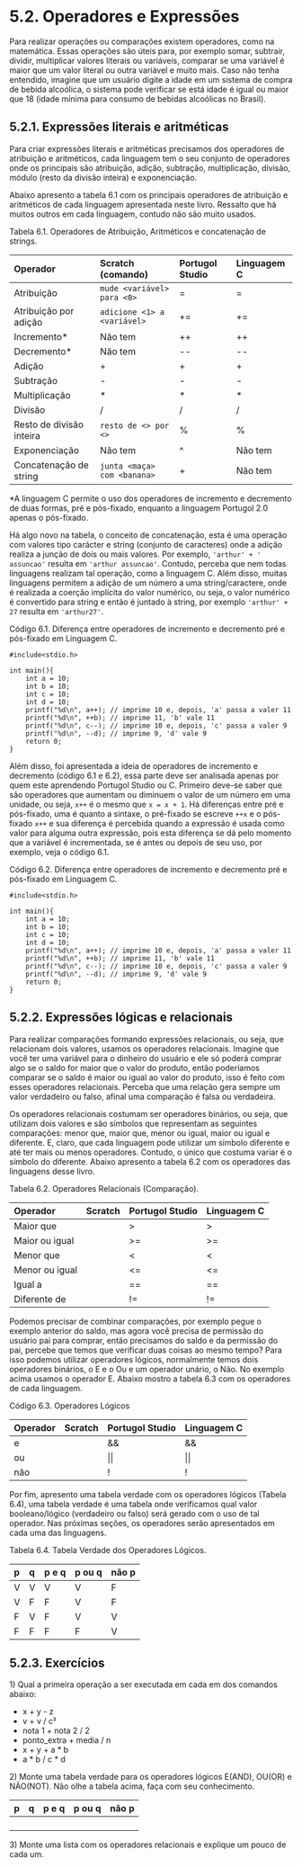 # 5.2. Operadores e Expressões

Para realizar operações ou comparações existem operadores, como na matemática. Essas operações são úteis para, por exemplo somar, subtrair, dividir, multiplicar valores literais ou variáveis, comparar se uma variável é maior que um valor literal ou outra variável e muito mais. Caso não tenha entendido, imagine que um usuário digite a idade em um sistema de compra de bebida alcoólica, o sistema pode verificar se está idade é igual ou maior que 18 \(idade mínima para consumo de bebidas alcoólicas no Brasil\).

## 5.2.1. Expressões literais e aritméticas

Para criar expressões literais e aritméticas precisamos dos operadores de atribuição e aritméticos, cada linguagem tem o seu conjunto de operadores onde os principais são atribuição, adição, subtração, multiplicação, divisão, módulo \(resto da divisão inteira\) e exponenciação.

Abaixo apresento a tabela 6.1 com os principais operadores de atribuição e aritméticos de cada linguagem apresentada neste livro. Ressalto que há muitos outros em cada linguagem, contudo não são muito usados.

Tabela 6.1. Operadores de Atribuição, Aritméticos e concatenação de strings.

| Operador | Scratch \(comando\) | Portugol Studio | Linguagem C |
| :--- | :--- | :--- | :--- |
| Atribuição | `mude <variável> para <0>` | = | = |
| Atribuição por adição | `adicione <1> a <variável>` | += | += |
| Incremento\* | Não tem | ++ | ++ |
| Decremento\* | Não tem | -- | -- |
| Adição | + | + | + |
| Subtração | - | - | - |
| Multiplicação | \* | \* | \* |
| Divisão | / | / | / |
| Resto de divisão inteira | `resto de <> por <>` | % | % |
| Exponenciação | Não tem | ^ | Não tem |
| Concatenação de string | `junta <maça> com <banana>` | + | Não tem |

\*A linguagem C permite o uso dos operadores de incremento e decremento de duas formas, pré e pós-fixado, enquanto a linguagem Portugol 2.0 apenas o pós-fixado.

Há algo novo na tabela, o conceito de concatenação, esta é uma operação com valores tipo carácter e string \(conjunto de caracteres\) onde a adição realiza a junção de dois ou mais valores. Por exemplo, `'arthur' + ' assuncao'` resulta em `'arthur assuncao'`. Contudo, perceba que nem todas linguagens realizam tal operação, como a linguagem C. Além disso, muitas linguagens permitem a adição de um número a uma string/caractere, onde é realizada a coerção implícita do valor numérico, ou seja, o valor numérico é convertido para string e então é juntado à string, por exemplo `'arthur' + 27` resulta em `'arthur27'`.

Código 6.1. Diferença entre operadores de incremento e decremento pré e pós-fixado em Linguagem C.

```text
#include<stdio.h>

int main(){
	int a = 10;
	int b = 10;
	int c = 10;
	int d = 10;
	printf("%d\n", a++); // imprime 10 e, depois, 'a' passa a valer 11
	printf("%d\n", ++b); // imprime 11, 'b' vale 11
	printf("%d\n", c--); // imprime 10 e, depois, 'c' passa a valer 9
	printf("%d\n", --d); // imprime 9, 'd' vale 9
	return 0;
}
```

Além disso, foi apresentada a ideia de operadores de incremento e decremento \(código 6.1 e 6.2\), essa parte deve ser analisada apenas por quem este aprendendo Portugol Studio ou C. Primeiro deve-se saber que são operadores que aumentam ou diminuem o valor de um número em uma unidade, ou seja, `x++` é o mesmo que `x = x + 1`. Há diferenças entre pré e pós-fixado, uma é quanto a sintaxe, o pré-fixado se escreve `++x` e o pós-fixado `x++` e sua diferença é percebida quando a expressão é usada como valor para alguma outra expressão, pois esta diferença se dá pelo momento que a variável é incrementada, se é antes ou depois de seu uso, por exemplo, veja o código 6.1.

Código 6.2. Diferença entre operadores de incremento e decremento pré e pós-fixado em Linguagem C.

```text
#include<stdio.h>

int main(){
	int a = 10;
	int b = 10;
	int c = 10;
	int d = 10;
	printf("%d\n", a++); // imprime 10 e, depois, 'a' passa a valer 11
	printf("%d\n", ++b); // imprime 11, 'b' vale 11
	printf("%d\n", c--); // imprime 10 e, depois, 'c' passa a valer 9
	printf("%d\n", --d); // imprime 9, 'd' vale 9
	return 0;
}
```

## 5.2.2. Expressões lógicas e relacionais

Para realizar comparações formando expressões relacionais, ou seja, que relacionam dois valores, usamos os operadores relacionais. Imagine que você ter uma variável para o dinheiro do usuário e ele só poderá comprar algo se o saldo for maior que o valor do produto, então poderíamos comparar se o saldo é maior ou igual ao valor do produto, isso é feito com esses operadores relacionais. Perceba  que uma relação gera sempre um valor verdadeiro ou falso, afinal uma comparação é falsa ou verdadeira.

Os operadores relacionais costumam ser operadores binários, ou seja, que utilizam dois valores e são símbolos que representam as seguintes comparações: menor que, maior que, menor ou igual, maior ou igual e diferente. E, claro, que cada linguagem pode utilizar um símbolo diferente e até ter mais ou menos operadores. Contudo, o único que costuma variar é o símbolo do diferente. Abaixo apresento a tabela 6.2 com os operadores das linguagens desse livro.

Tabela 6.2. Operadores Relacionais \(Comparação\).

| Operador | Scratch | Portugol Studio | Linguagem C |
| :--- | :--- | :--- | :--- |
| Maior que |  | &gt; | &gt; |
| Maior ou igual |  | &gt;= | &gt;= |
| Menor que |  | &lt; | &lt; |
| Menor ou igual |  | &lt;= | &lt;= |
| Igual a |  | == | == |
| Diferente de |  | != | != |

Podemos precisar de combinar comparações, por exemplo pegue o exemplo anterior do saldo, mas agora você precisa de permissão do usuário pai para comprar, então precisamos do saldo e da permissão do pai, percebe que temos que verificar duas coisas ao mesmo tempo? Para isso podemos utilizar operadores lógicos, normalmente temos dois operadores binários, o E e o Ou e um operador unário, o Não. No exemplo acima usamos o operador E. Abaixo mostro a tabela 6.3 com os operadores de cada linguagem.

Código 6.3. Operadores Lógicos

| Operador | Scratch | Portugol Studio | Linguagem C |
| :--- | :--- | :--- | :--- |
| e |  | && | && |
| ou |  | \|\| | \|\| |
| não |  | ! | ! |

Por fim, apresento uma tabela verdade com os operadores lógicos \(Tabela 6.4\), uma tabela verdade é uma tabela onde verificamos qual valor booleano/lógico \(verdadeiro ou falso\) será gerado com o uso de tal operador. Nas próximas seções, os operadores serão apresentados em cada uma das linguagens.

Tabela 6.4. Tabela Verdade dos Operadores Lógicos.

| p | q | p e q | p ou q | não p |
| :--- | :--- | :--- | :--- | :--- |
| V | V | V | V | F |
| V | F | F | V | F |
| F | V | F | V | V |
| F | F | F | F | V |

## 5.2.3. Exercícios

1\) Qual a primeira operação a ser executada em cada em dos comandos abaixo:

* x + y - z
* v + v / c²
* nota 1 + nota 2 / 2
* ponto\_extra + media / n
* x + y + a \* b
* a \* b / c \* d

2\) Monte uma tabela verdade para os operadores lógicos E\(AND\), OU\(OR\) e NÃO\(NOT\). Não olhe a tabela acima, faça com seu conhecimento.

| p | q | p e q | p ou q | não p |
| :--- | :--- | :--- | :--- | :--- |
|  |  |  |  |  |
|  |  |  |  |  |
|  |  |  |  |  |
|  |  |  |  |  |

3\) Monte uma lista com os operadores relacionais e explique um pouco de cada um.

